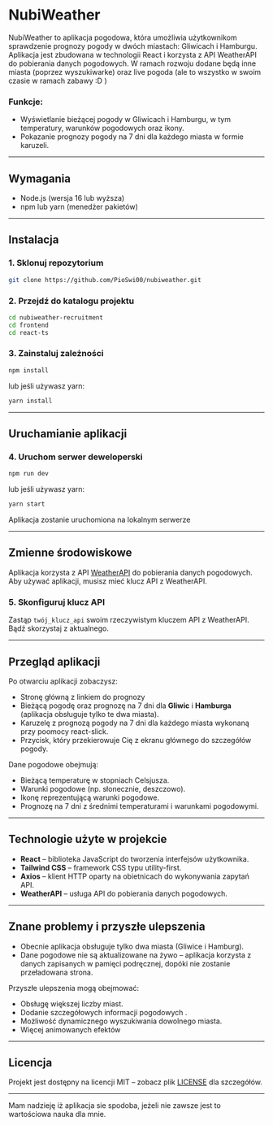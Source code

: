 
# NubiWeather

NubiWeather to aplikacja pogodowa, która umożliwia użytkownikom sprawdzenie prognozy pogody w dwóch miastach: Gliwicach i Hamburgu. Aplikacja jest zbudowana w technologii React i korzysta z API WeatherAPI do pobierania danych pogodowych. W ramach rozwoju dodane będą inne miasta (poprzez wyszukiwarke) oraz live pogoda (ale to wszystko w swoim czasie w ramach zabawy :D )

### Funkcje:
- Wyświetlanie bieżącej pogody w Gliwicach i Hamburgu, w tym temperatury, warunków pogodowych oraz ikony.
- Pokazanie prognozy pogody na 7 dni dla każdego miasta w formie karuzeli.

---

## Wymagania

- Node.js (wersja 16 lub wyższa)
- npm lub yarn (menedżer pakietów)

---

## Instalacja

### 1. Sklonuj repozytorium

```bash
git clone https://github.com/PioSwi00/nubiweather.git
```

### 2. Przejdź do katalogu projektu

```bash
cd nubiweather-recruitment
cd frontend
cd react-ts
```

### 3. Zainstaluj zależności

```bash
npm install
```

lub jeśli używasz yarn:

```bash
yarn install
```

---

## Uruchamianie aplikacji

### 4. Uruchom serwer deweloperski

```bash
npm run dev
```

lub jeśli używasz yarn:

```bash
yarn start
```

Aplikacja zostanie uruchomiona na lokalnym serwerze 

---

## Zmienne środowiskowe

Aplikacja korzysta z API [WeatherAPI](https://www.weatherapi.com/) do pobierania danych pogodowych. Aby używać aplikacji, musisz mieć klucz API z WeatherAPI.

### 5. Skonfiguruj klucz API



Zastąp `twój_klucz_api` swoim rzeczywistym kluczem API z WeatherAPI. Bądź skorzystaj z aktualnego.

---

## Przegląd aplikacji

Po otwarciu aplikacji zobaczysz:
- Stronę główną z linkiem do prognozy
- Bieżącą pogodę oraz prognozę na 7 dni dla **Gliwic** i **Hamburga** (aplikacja obsługuje tylko te dwa miasta).
- Karuzelę z prognozą pogody na 7 dni dla każdego miasta wykonaną przy poomocy react-slick.
- Przycisk, który przekierowuje Cię z ekranu głównego do szczegółów pogody.

Dane pogodowe obejmują:
- Bieżącą temperaturę w stopniach Celsjusza.
- Warunki pogodowe (np. słonecznie, deszczowo).
- Ikonę reprezentującą warunki pogodowe.
- Prognozę na 7 dni z średnimi temperaturami i warunkami pogodowymi.

---

## Technologie użyte w projekcie

- **React** – biblioteka JavaScript do tworzenia interfejsów użytkownika.
- **Tailwind CSS** – framework CSS typu utility-first.
- **Axios** – klient HTTP oparty na obietnicach do wykonywania zapytań API.
- **WeatherAPI** – usługa API do pobierania danych pogodowych.

---

## Znane problemy i przyszłe ulepszenia

- Obecnie aplikacja obsługuje tylko dwa miasta (Gliwice i Hamburg).
- Dane pogodowe nie są aktualizowane na żywo – aplikacja korzysta z danych zapisanych w pamięci podręcznej, dopóki nie zostanie przeładowana strona.

Przyszłe ulepszenia mogą obejmować:
- Obsługę większej liczby miast.
- Dodanie szczegółowych informacji pogodowych .
- Możliwość dynamicznego wyszukiwania dowolnego miasta.
- Więcej animowanych efektów

---

## Licencja

Projekt jest dostępny na licencji MIT – zobacz plik [LICENSE](LICENSE) dla szczegółów.

---

Mam nadzieję iż aplikacja sie spodoba, jeżeli nie zawsze jest to wartościowa nauka dla mnie.
